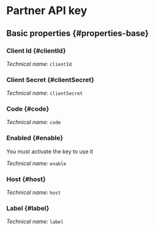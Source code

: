 # Partner API key
<!--- THIS FILE IS GENERATED PLEASE DO NOT EDIT IT DIRECTLY --->



## Basic properties {#properties-base}

### Client Id {#clientId}



*Technical name:* ```clientId```

### Client Secret {#clientSecret}



*Technical name:* ```clientSecret```

### Code {#code}



*Technical name:* ```code```

### Enabled {#enable}

You must activate the key to use it

*Technical name:* ```enable```

### Host {#host}



*Technical name:* ```host```

### Label {#label}



*Technical name:* ```label```







